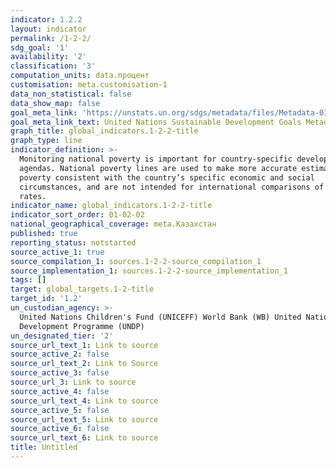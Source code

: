 ```yaml
---
indicator: 1.2.2
layout: indicator
permalink: /1-2-2/
sdg_goal: '1'
availability: '2'
classification: '3'
computation_units: data.процент
customisation: meta.customisation-1
data_non_statistical: false
data_show_map: false
goal_meta_link: 'https://unstats.un.org/sdgs/metadata/files/Metadata-01-02-01.pdf '
goal_meta_link_text: United Nations Sustainable Development Goals Metadata (PDF 894 KB)
graph_title: global_indicators.1-2-2-title
graph_type: line
indicator_definition: >-
  Monitoring national poverty is important for country-specific development
  agendas. National poverty lines are used to make more accurate estimates of
  poverty consistent with the country’s specific economic and social
  circumstances, and are not intended for international comparisons of poverty
  rates.
indicator_name: global_indicators.1-2-2-title
indicator_sort_order: 01-02-02
national_geographical_coverage: meta.Казахстан
published: true
reporting_status: notstarted
source_active_1: true
source_compilation_1: sources.1-2-2-source_compilation_1
source_implementation_1: sources.1-2-2-source_implementation_1
tags: []
target: global_targets.1-2-title
target_id: '1.2'
un_custodian_agency: >-
  United Nations Children's Fund (UNICEFF) World Bank (WB) United Nations
  Development Programme (UNDP)
un_designated_tier: '2'
source_url_text_1: Link to source
source_active_2: false
source_url_text_2: Link to Source
source_active_3: false
source_url_3: Link to source
source_active_4: false
source_url_text_4: Link to source
source_active_5: false
source_url_text_5: Link to source
source_active_6: false
source_url_text_6: Link to source
title: Untitled
---
```

